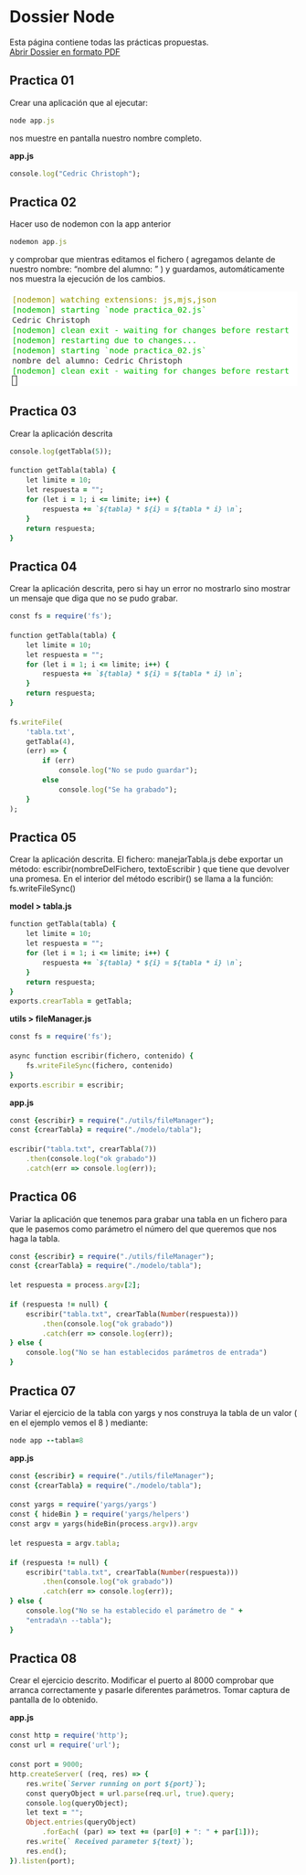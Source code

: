 # Dossier Node
Esta página contiene todas las prácticas propuestas.
<br/>
<a href="https://github.com/cedricchristoph/AccesoADatosCedric/blob/main/TRIM2/Dossier_Node/Dossier%20Node.pdf">
    Abrir Dossier en formato PDF</a>

## Practica 01
Crear una aplicación que al ejecutar:
```ruby
node app.js
```
nos muestre en pantalla nuestro nombre completo.

**app.js**
```ruby
console.log("Cedric Christoph");
```

## Practica 02
Hacer uso de nodemon con la app anterior
```ruby
nodemon app.js
```
y comprobar que mientras editamos el fichero ( agregamos delante de nuestro nombre: “nombre del alumno: ” ) y guardamos, automáticamente nos muestra la ejecución de los cambios.

![alt text](https://github.com/cedricchristoph/AccesoADatosCedric/blob/main/TRIM2/Dossier_Node/Practica_02/result.png)

## Practica 03
Crear la aplicación descrita
```ruby
console.log(getTabla(5));

function getTabla(tabla) {
    let limite = 10;
    let respuesta = "";
    for (let i = 1; i <= limite; i++) {
        respuesta += `${tabla} * ${i} = ${tabla * i} \n`;
    }
    return respuesta;
}
```

## Practica 04
Crear la aplicación descrita, pero si hay un error no mostrarlo sino mostrar un mensaje que diga que no se pudo grabar.
```ruby
const fs = require('fs');

function getTabla(tabla) {
    let limite = 10;
    let respuesta = "";
    for (let i = 1; i <= limite; i++) {
        respuesta += `${tabla} * ${i} = ${tabla * i} \n`;
    }
    return respuesta;
}

fs.writeFile(
    'tabla.txt',
    getTabla(4),
    (err) => {
        if (err)
            console.log("No se pudo guardar");
        else
            console.log("Se ha grabado");
    }
);
```

## Practica 05
Crear la aplicación descrita. El fichero: manejarTabla.js debe exportar un método: escribir(nombreDelFichero, textoEscribir ) que tiene que devolver una promesa. En el interior del método escribir() se llama a la función: fs.writeFileSync()

**model > tabla.js**
```ruby
function getTabla(tabla) {
    let limite = 10;
    let respuesta = "";
    for (let i = 1; i <= limite; i++) {
        respuesta += `${tabla} * ${i} = ${tabla * i} \n`;
    }
    return respuesta;
}
exports.crearTabla = getTabla;
```

**utils > fileManager.js**
```ruby
const fs = require('fs');

async function escribir(fichero, contenido) {
    fs.writeFileSync(fichero, contenido)
}
exports.escribir = escribir;
```

**app.js**
```ruby
const {escribir} = require("./utils/fileManager");
const {crearTabla} = require("./modelo/tabla");

escribir("tabla.txt", crearTabla(7))
    .then(console.log("ok grabado"))
    .catch(err => console.log(err));
```

## Practica 06
Variar la aplicación que tenemos para grabar una tabla en un fichero para que le pasemos como parámetro el número del que queremos que nos haga la tabla.
```ruby
const {escribir} = require("./utils/fileManager");
const {crearTabla} = require("./modelo/tabla");

let respuesta = process.argv[2];

if (respuesta != null) {
    escribir("tabla.txt", crearTabla(Number(respuesta)))
        .then(console.log("ok grabado"))
        .catch(err => console.log(err));
} else {
    console.log("No se han establecidos parámetros de entrada")
}
```

## Practica 07
Variar el ejercicio de la tabla con yargs y nos construya la tabla de un valor ( en el ejemplo vemos el 8 ) mediante:
```ruby
node app --tabla=8
```
**app.js**
```ruby
const {escribir} = require("./utils/fileManager");
const {crearTabla} = require("./modelo/tabla");

const yargs = require('yargs/yargs')
const { hideBin } = require('yargs/helpers')
const argv = yargs(hideBin(process.argv)).argv

let respuesta = argv.tabla;

if (respuesta != null) {
    escribir("tabla.txt", crearTabla(Number(respuesta)))
        .then(console.log("ok grabado"))
        .catch(err => console.log(err));
} else {
    console.log("No se ha establecido el parámetro de " +
    "entrada\n --tabla");
}
```

## Practica 08
Crear el ejercicio descrito. Modificar el puerto al 8000 comprobar que arranca correctamente y pasarle diferentes parámetros. Tomar captura de pantalla de lo obtenido.

**app.js**
```ruby
const http = require('http');
const url = require('url');

const port = 9000;
http.createServer( (req, res) => {
    res.write(`Server running on port ${port}`);
    const queryObject = url.parse(req.url, true).query;
    console.log(queryObject);
    let text = "";
    Object.entries(queryObject)
        .forEach( (par) => text += (par[0] + ": " + par[1]));
    res.write(` Received parameter ${text}`);
    res.end();
}).listen(port);
```

